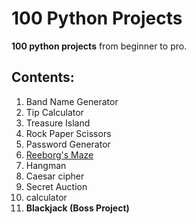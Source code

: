 # 100 Python Projects
**100 python projects** from beginner to pro.

## Contents:
1. Band Name Generator
2. Tip Calculator
3. Treasure Island
4. Rock Paper Scissors
5. Password Generator
6. [Reeborg's Maze](https://reeborg.ca/reeborg.html)
7. Hangman
8. Caesar cipher
9. Secret Auction
10. calculator
11. **Blackjack (Boss Project)**
